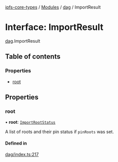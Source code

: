 [ipfs-core-types](../README.md) / [Modules](../modules.md) / [dag](../modules/dag.md) / ImportResult

# Interface: ImportResult

[dag](../modules/dag.md).ImportResult

## Table of contents

### Properties

- [root](dag.ImportResult.md#root)

## Properties

### root

• **root**: [`ImportRootStatus`](dag.ImportRootStatus.md)

A list of roots and their pin status if `pinRoots` was set.

#### Defined in

[dag/index.ts:217](https://github.com/ipfs/js-ipfs/blob/1655368d/packages/ipfs-core-types/src/dag/index.ts#L217)
